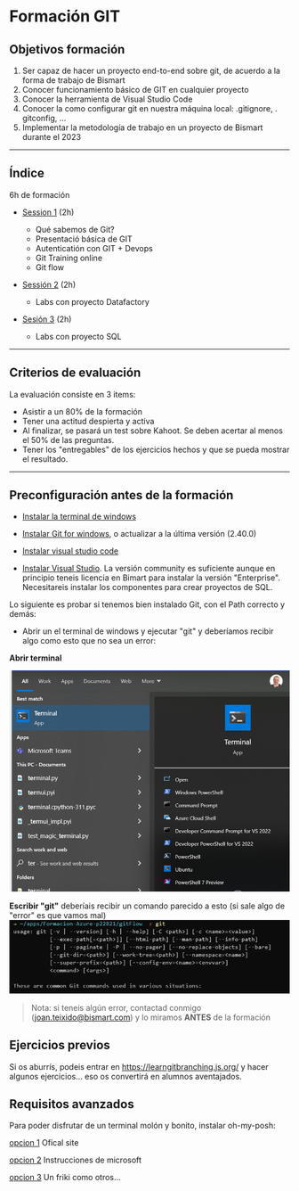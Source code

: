 # Formación GIT


## Objetivos formación

1. Ser capaz de hacer un proyecto end-to-end sobre git, de acuerdo a la forma de trabajo de Bismart
2. Conocer funcionamiento básico de GIT en cualquier proyecto
3. Conocer la herramienta de Visual Studio Code
4. Conocer la como configurar git en nuestra máquina local: .gitignore, .
gitconfig, ...
5. Implementar la metodología de trabajo en un proyecto de Bismart durante el 2023

---
## Índice   

6h de formación

* [Session 1](./sesion1.md) (2h)
    * Qué sabemos de Git? 
    * Presentació básica de GIT
    * Autenticatión con GIT + Devops
    * Git Training online
    * Git flow


* [Sessión 2](./sesion2.md) (2h)
    * Labs con proyecto Datafactory

    
* [Sesión 3](./sesion3.md) (2h)
    * Labs con proyecto SQL
---
## Criterios de evaluación

La evaluación consiste en 3 items:

* Asistir a un 80% de la formación
* Tener una actitud despierta y activa
* Al finalizar, se pasará un test sobre Kahoot. Se deben acertar al menos el 50% de las preguntas. 
* Tener los "entregables" de los ejercicios hechos y que se pueda mostrar el resultado. 

---
## Preconfiguración antes de la formación

* [Instalar la terminal de windows](https://www.bing.com/ck/a?!&&p=65b0d4bb03042e9cJmltdHM9MTY4MjI5NDQwMCZpZ3VpZD0xNzFkMWYxNi04MmQ4LTZjZjgtMDU2OC0wZGQ0ODNjMjZkNjYmaW5zaWQ9NTQ3OA&ptn=3&hsh=3&fclid=171d1f16-82d8-6cf8-0568-0dd483c26d66&psq=install+window+terminal&u=a1bXMtd2luZG93cy1zdG9yZTovL3BkcC8_UHJvZHVjdElkPTlOMERYMjBISzcwMSZyZWZlcnJlcj1iaW5nd2Vic2VhcmNoJm9jaWQ9YmluZ3dlYnNlYXJjaA&ntb=1)
* [Instalar Git for windows](https://git-scm.com/download/win), o actualizar a la última versión  (2.40.0)
* [Instalar visual studio code](https://code.visualstudio.com/docs/?dv=win)

* [Instalar Visual Studio](https://visualstudio.microsoft.com/downloads/). La versión community es suficiente aunque en principio teneis licencia en Bimart para instalar la versión "Enterprise". Necesitareis instalar los componentes para crear proyectos de SQL.


Lo siguiente es probar si tenemos bien instalado Git, con el Path correcto y demás:

* Abrir un el terminal de windows y ejecutar "git" y deberíamos recibir algo como esto que no sea un error:

**Abrir terminal**

![](images/20230424155351.png)

**Escribir "git"**
deberíais recibir un comando parecido a esto (si sale algo de "error" es que vamos mal)
![](images/20230424155314.png)

>Nota: si teneis algún error, contactad conmigo (joan.teixido@bismart.com) y lo miramos **ANTES** de la formación


## Ejercicios previos
Si os aburrís, podeis entrar en https://learngitbranching.js.org/ y hacer algunos ejercicios... eso os convertirá en alumnos aventajados. 


## Requisitos avanzados

Para poder disfrutar de un terminal molón y bonito, instalar oh-my-posh:

[opcion 1](https://ohmyposh.dev/) Ofical site


[opcion 2](https://learn.microsoft.com/en-us/windows/terminal/tutorials/custom-prompt-setup) Instrucciones de microsoft

[opcion 3](https://dev.to/geekheaddd/beautify-windows-terminal-using-oh-my-guide-for-newbies-3m3k#:~:text=Oh%20my%20posh%20for%20Windows%20%282022%20guide%20for,the%20following%20oh-my-posh%20font%20install.%20...%20M%C3%A1s%20elementos) Un friki como otros...


